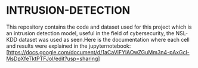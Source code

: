 # INTRUSION-DETECTION
This repository contains the code and dataset used for this project which is an intrusion detection model, useful in the field of cybersecurity, the NSL-KDD dataset was used as seen.Here is the documentation where each cell and results were explained in the jupyternotebook: [https://docs.google.com/document/d/1aCaViFYlAOwZGuMm3n4-pAxGcl-MsDpXfeTktPTFJoI/edit?usp=sharing]
